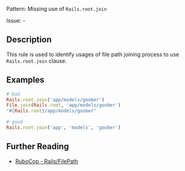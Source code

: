 Pattern: Missing use of `Rails.root.join`

Issue: -

## Description

This rule is used to identify usages of file path joining process to use `Rails.root.join` clause.

## Examples

```ruby
# bad
Rails.root.join('app/models/goober')
File.join(Rails.root, 'app/models/goober')
"#{Rails.root}/app/models/goober"

# good
Rails.root.join('app', 'models', 'goober')
```

## Further Reading

* [RuboCop - Rails/FilePath](https://rubocop.readthedocs.io/en/latest/cops_rails/#railsfilepath)
